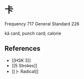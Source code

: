 # 卡
Frequency 717
General Standard 226

kǎ
card, punch card; calorie

## References
- [[HSK 3]]
- [[5 Strokes]]
- [[卜 Radical]]